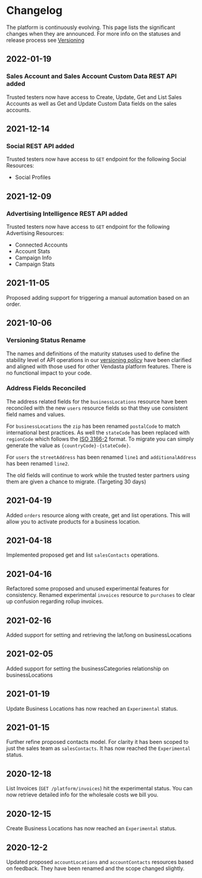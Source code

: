 # Changelog

The platform is continuously evolving. This page lists the significant changes when they are announced. For more info on the statuses and release process see [Versioning](./Versioning.md)

## 2022-01-19
### Sales Account and Sales Account Custom Data REST API added
Trusted testers now have access to Create, Update, Get and List Sales Accounts as well as
Get and Update Custom Data fields on the sales accounts.

## 2021-12-14
### Social REST API added
Trusted testers now have access to `GET` endpoint for the following Social Resources:
- Social Profiles

## 2021-12-09
### Advertising Intelligence REST API added
Trusted testers now have access to `GET` endpoint for the following Advertising Resources:
- Connected Accounts
- Account Stats
- Campaign Info
- Campaign Stats

## 2021-11-05
Proposed adding support for triggering a manual automation based on an order. 

## 2021-10-06
### Versioning Status Rename
The names and definitions of the maturity statuses used to define the stability level of API operations in our 
[versioning policy](Versioning.md) have been clarified and aligned with those used for other Vendasta platform features.
There is no functional impact to your code.

### Address Fields Reconciled
The address related fields for the `businessLocations` resource have been reconciled with the new `users` resource 
fields so that they use consistent field names and values.

For `businessLocations` the `zip` has been renamed `postalCode` to match international best practices.
As well the `stateCode` has been replaced with `regionCode` which follows the [ISO 3166-2](https://en.wikipedia.org/wiki/ISO_3166-2) format.
To migrate you can simply generate the value as `{countryCode}-{stateCode}`.

For `users` the `streetAddress` has been renamed `line1` and `additionalAddress` has been renamed `line2`.

The old fields will continue to work while the trusted tester partners using them are given a chance to migrate. (Targeting 30 days)

## 2021-04-19
Added `orders` resource along with create, get and list operations. This will allow you to activate products for a business location.  

## 2021-04-18
Implemented proposed get and list `salesContacts` operations.

## 2021-04-16
Refactored some proposed and unused experimental features for consistency. 
Renamed experimental `invoices` resource to `purchases` to clear up confusion regarding rollup invoices. 

## 2021-02-16
Added support for setting and retrieving the lat/long on businessLocations

## 2021-02-05
Added support for setting the businessCategories relationship on businessLocations

## 2021-01-19
Update Business Locations has now reached an `Experimental` status.

## 2021-01-15
Further refine proposed contacts model. For clarity it has been scoped to just the sales team as `salesContacts`. It has now reached the `Experimental` status.

## 2020-12-18
List Invoices (`GET /platform/invoices`) hit the experimental status. You can now retrieve detailed info for the wholesale costs we bill you.

## 2020-12-15
Create Business Locations has now reached an `Experimental` status.

## 2020-12-2
Updated proposed `accountLocations` and `accountContacts` resources based on feedback. They have been renamed and
the scope changed slightly.
